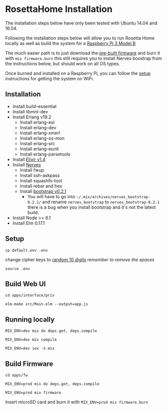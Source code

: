 # RosettaHome Installation

The installation steps below have only been tested with Ubuntu 14.04 and 16.04.

Following the installation steps below will allow you to run Rosetta Home locally as well as build the system for a [Raspberry Pi 3 Model B](https://www.raspberrypi.org/products/raspberry-pi-3-model-b/)

The much easier path is to just download the [pre-built firmware](https://github.com/rosetta-home/rosetta_home/releases/download/v0.1.0/rosetta_home.fw) and burn it with `mix firmware.burn` this still requires you to install Nerves boostrap from the instructions below, but should work on all OS types.

Once burned and installed on a Raspberry Pi, you can follow the [setup](/SETUP.md) instructions for getting the system on WiFi.

## Installation
* Install build-essential
* Install libmnl-dev
* Install Erlang v19.2
  * Install erlang-esl
  * Install erlang-dev
  * Install erlang-xmerl
  * Install erlang-os-mon
  * Install erlang-src
  * Install erlang-eunit
  * Install erlang-parsetools
* Install [Elixir v1.4](http://elixir-lang.org/install.html#unix-and-unix-like)
* Install [Nerves](https://www.random.org/cgi-bin/randbyte?nbytes=10&format=h)
  * Install fwup
  * Install ssh-askpass
  * Install squashfs-tool
  * Install rebar and hex
  * Install [bootstrap v0.2.1](https://github.com/nerves-project/archives/raw/master/nerves_bootstrap-0.2.1.ez)
    * You will have to go into `~/.mix/archives/nerves_bootstrap-0.2.1/` and rename `nerves_bootstrap` to `nerves_bootstrap-0.2.1` there is a bug when you install bootstrap and it's not the latest build.
* Install Node >= 6.1
* Install Elm 0.17.1


## Setup
`cp default.env .env`

change cipher keys to [random 10 digits](https://www.random.org/cgi-bin/randbyte?nbytes=10&format=h) *remember to remove the spaces*

`source .env`

## Build Web UI
`cd apps/interface/priv`

`elm-make src/Main.elm --output=app.js`

## Running locally
`MIX_ENV=dev mix do deps.get, deps.compile`

`MIX_ENV=dev mix compile`

`MIX_ENV=dev iex -S mix`

## Build Firmware
`cd apps/fw`

`MIX_ENV=prod mix do deps.get, deps.compile`

`MIX_ENV=prod mix firmware`

Insert microSD card and burn it with `MIX_ENV=prod mix firmware.burn`

